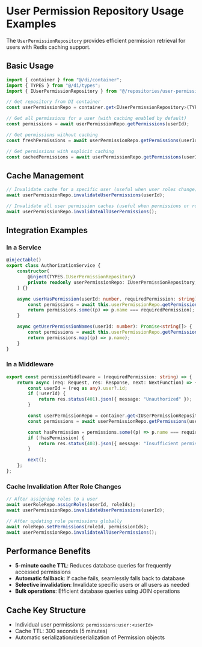 # User Permission Repository Usage Examples

The `UserPermissionRepository` provides efficient permission retrieval for users with Redis caching support.

## Basic Usage

```typescript
import { container } from "@/di/container";
import { TYPES } from "@/di/types";
import { IUserPermissionRepository } from "@/repositories/user-permission.repository";

// Get repository from DI container
const userPermissionRepo = container.get<IUserPermissionRepository>(TYPES.IUserPermissionRepository);

// Get all permissions for a user (with caching enabled by default)
const permissions = await userPermissionRepo.getPermissions(userId);

// Get permissions without caching
const freshPermissions = await userPermissionRepo.getPermissions(userId, { useCache: false });

// Get permissions with explicit caching
const cachedPermissions = await userPermissionRepo.getPermissions(userId, { useCache: true });
```

## Cache Management

```typescript
// Invalidate cache for a specific user (useful when user roles change)
await userPermissionRepo.invalidateUserPermissions(userId);

// Invalidate all user permission caches (useful when permissions or role-permission mappings change)
await userPermissionRepo.invalidateAllUserPermissions();
```

## Integration Examples

### In a Service

```typescript
@injectable()
export class AuthorizationService {
    constructor(
        @inject(TYPES.IUserPermissionRepository)
        private readonly userPermissionRepo: IUserPermissionRepository,
    ) {}

    async userHasPermission(userId: number, requiredPermission: string): Promise<boolean> {
        const permissions = await this.userPermissionRepo.getPermissions(userId);
        return permissions.some((p) => p.name === requiredPermission);
    }

    async getUserPermissionNames(userId: number): Promise<string[]> {
        const permissions = await this.userPermissionRepo.getPermissions(userId);
        return permissions.map((p) => p.name);
    }
}
```

### In a Middleware

```typescript
export const permissionMiddleware = (requiredPermission: string) => {
    return async (req: Request, res: Response, next: NextFunction) => {
        const userId = (req as any).user?.id;
        if (!userId) {
            return res.status(401).json({ message: "Unauthorized" });
        }

        const userPermissionRepo = container.get<IUserPermissionRepository>(TYPES.IUserPermissionRepository);
        const permissions = await userPermissionRepo.getPermissions(userId);

        const hasPermission = permissions.some((p) => p.name === requiredPermission);
        if (!hasPermission) {
            return res.status(403).json({ message: "Insufficient permissions" });
        }

        next();
    };
};
```

### Cache Invalidation After Role Changes

```typescript
// After assigning roles to a user
await userRoleRepo.assignRoles(userId, roleIds);
await userPermissionRepo.invalidateUserPermissions(userId);

// After updating role permissions globally
await roleRepo.setPermissions(roleId, permissionIds);
await userPermissionRepo.invalidateAllUserPermissions();
```

## Performance Benefits

- **5-minute cache TTL**: Reduces database queries for frequently accessed permissions
- **Automatic fallback**: If cache fails, seamlessly falls back to database
- **Selective invalidation**: Invalidate specific users or all users as needed
- **Bulk operations**: Efficient database queries using JOIN operations

## Cache Key Structure

- Individual user permissions: `permissions:user:<userId>`
- Cache TTL: 300 seconds (5 minutes)
- Automatic serialization/deserialization of Permission objects

